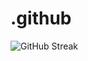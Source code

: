 # .github

![GitHub Streak](http://github-readme-streak-stats.herokuapp.com?user=ProjectSoft-STUDIONIONS&theme=dark&hide_border=true&locale=ru)
